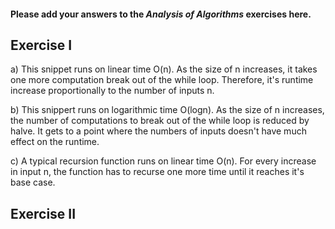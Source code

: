#### Please add your answers to the **_Analysis of Algorithms_** exercises here.

## Exercise I

a) This snippet runs on linear time O(n). As the size of n increases, it takes one more computation break out of the while loop. Therefore, it's runtime increase proportionally to the number of inputs n.

b) This snippert runs on logarithmic time O(logn). As the size of n increases, the number of computations to break out of the while loop is reduced by halve. It gets to a point where the numbers of inputs doesn't have much effect on the runtime.

c) A typical recursion function runs on linear time O(n). For every increase in input n, the function has to recurse one more time until it reaches it's base case.

## Exercise II
